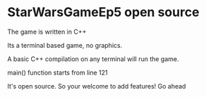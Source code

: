 # StarWarsGameEp5 open source

The game is written in C++

Its a terminal based game, no graphics.

A basic C++ compilation on any terminal will run the game.

main() function starts from line 121

It's open source. So your welcome to add features! Go ahead

